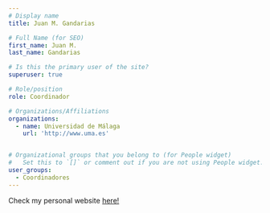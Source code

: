 ```yaml
---
# Display name
title: Juan M. Gandarias

# Full Name (for SEO)
first_name: Juan M.
last_name: Gandarias

# Is this the primary user of the site?
superuser: true

# Role/position
role: Coordinador

# Organizations/Affiliations
organizations:
  - name: Universidad de Málaga
    url: 'http://www.uma.es'


# Organizational groups that you belong to (for People widget)
#   Set this to `[]` or comment out if you are not using People widget.
user_groups:
  - Coordinadores
---
```


Check my personal website [here!](https://jmgandarias.com)


